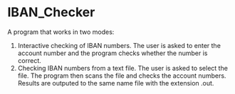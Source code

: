 # IBAN_Checker

A program that works in two modes:
1. Interactive checking of IBAN numbers. The user is asked to enter the account number and the program checks whether the number is correct.
2. Checking IBAN numbers from a text file. The user is asked to select the file. The program then scans the file and checks the account numbers. Results are outputed to the same name file with the extension .out.
